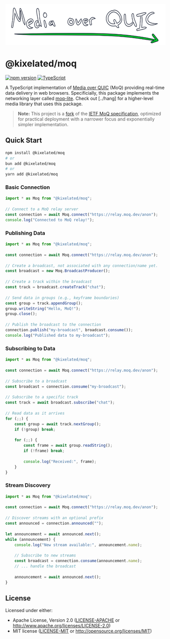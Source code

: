 <p align="center">
	<img height="128px" src="https://github.com/kixelated/moq/blob/main/.github/logo.svg" alt="Media over QUIC">
</p>

# @kixelated/moq

[![npm version](https://img.shields.io/npm/v/@kixelated/moq)](https://www.npmjs.com/package/@kixelated/moq)
[![TypeScript](https://img.shields.io/badge/TypeScript-ready-blue.svg)](https://www.typescriptlang.org/)

A TypeScript implementation of [Media over QUIC](https://moq.dev/) (MoQ) providing real-time data delivery in web browsers.
Specificially, this package implements the networking layer called [moq-lite](https://moq.dev/blog/moq-lite).
Check out [../hang] for a higher-level media library that uses this package.

> **Note:** This project is a [fork](https://moq.dev/blog/transfork) of the [IETF MoQ specification](https://datatracker.ietf.org/group/moq/documents/), optimized for practical deployment with a narrower focus and exponentially simpler implementation.

## Quick Start

```bash
npm install @kixelated/moq
# or
bun add @kixelated/moq
# or
yarn add @kixelated/moq
```

### Basic Connection

```typescript
import * as Moq from "@kixelated/moq";

// Connect to a MoQ relay server
const connection = await Moq.connect("https://relay.moq.dev/anon");
console.log("Connected to MoQ relay!");
```

### Publishing Data

```typescript
import * as Moq from "@kixelated/moq";

const connection = await Moq.connect("https://relay.moq.dev/anon");

// Create a broadcast, not associated with any connection/name yet.
const broadcast = new Moq.BroadcastProducer();

// Create a track within the broadcast
const track = broadcast.createTrack("chat");

// Send data in groups (e.g., keyframe boundaries)
const group = track.appendGroup();
group.writeString("Hello, MoQ!");
group.close();

// Publish the broadcast to the connection
connection.publish("my-broadcast", broadcast.consume());
console.log("Published data to my-broadcast");
```

### Subscribing to Data

```typescript
import * as Moq from "@kixelated/moq";

const connection = await Moq.connect("https://relay.moq.dev/anon");

// Subscribe to a broadcast
const broadcast = connection.consume("my-broadcast");

// Subscribe to a specific track
const track = await broadcast.subscribe("chat");

// Read data as it arrives
for (;;) {
	const group = await track.nextGroup();
	if (!group) break;

	for (;;) {
		const frame = await group.readString();
		if (!frame) break;

        console.log("Received:", frame);
    }
}
```

### Stream Discovery

```typescript
import * as Moq from "@kixelated/moq";

const connection = await Moq.connect("https://relay.moq.dev/anon");

// Discover streams with an optional prefix
const announced = connection.announced("");

let announcement = await announced.next();
while (announcement) {
    console.log("New stream available:", announcement.name);

    // Subscribe to new streams
    const broadcast = connection.consume(announcement.name);
    // ... handle the broadcast

    announcement = await announced.next();
}
```

## License

Licensed under either:

-   Apache License, Version 2.0 ([LICENSE-APACHE](LICENSE-APACHE) or http://www.apache.org/licenses/LICENSE-2.0)
-   MIT license ([LICENSE-MIT](LICENSE-MIT) or http://opensource.org/licenses/MIT)
